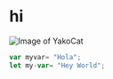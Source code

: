 # hi

![Image of YakoCat](https://octodex.github.com/images/yaktocat.png)

```javascript
var myvar= "Hola";
let my-var= "Hey World";
```
